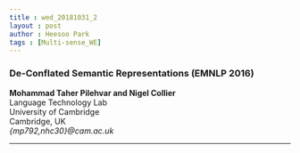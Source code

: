 ```yaml
---
title : wed_20181031_2
layout : post
author : Heesoo Park
tags : [Multi-sense_WE]
---
```


<h3>De-Conflated Semantic Representations (EMNLP 2016)</h3>


<p>

<b>Mohammad Taher Pilehvar and Nigel Collier</b><br/>
Language Technology Lab<br/>
University of Cambridge<br/>
Cambridge, UK<br/>
<em>{mp792,nhc30}@cam.ac.uk</em>






</p>

<hr />
<p>

</p>
